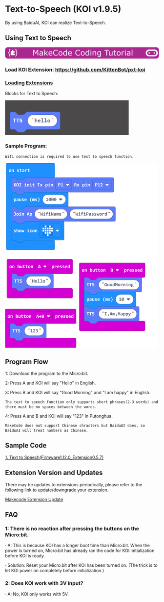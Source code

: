 # **Text-to-Speech (KOI v1.9.5)**

By using BaiduAI, KOI can realize Text-to-Speech.

## Using Text to Speech

![](../../PWmodules/images/mcbanner.png)

### Load KOI Extension: https://github.com/KittenBot/pxt-koi

### [Loading Extensions](../../../Makecode/powerBrickMC)

Blocks for Text to Speech:

![](KOI16/1.png)

### Sample Program:

    Wifi connection is required to use text to speech function.

![](KOI16/2.png)

## Program Flow

1: Download the program to the Micro:bit.

2: Press A and KOI will say "Hello" in English.

3: Press B and KOI will say "Good Morning" and "I am happy" in English.
    
    The text to speech function only supports short phrases(2-3 words) and there must be no spaces between the words.

4: Press A and B and KOI will say "123" in Putonghua.

    MakeCode does not support Chinese chracters but BaiduAI does, so BaiduAI will treat numbers as Chinese.

## Sample Code

[1. Text to Speech(Firmware1.12.0_Extension0.5.7)](https://makecode.microbit.org/_H8JEtf7DR1D4)

## Extension Version and Updates

There may be updates to extensions periodically, please refer to the following link to update/downgrade your extension.

[Makecode Extension Update](../../../Makecode/makecode_extensionUpdate)

## FAQ

### 1: There is no reaction after pressing the buttons on the Micro:bit.

·    A: This is because KOI has a longer boot time than Micro:bit. When the power is turned on, Micro:bit has already ran the code for KOI initialization before KOI is ready.

·    Solution: Reset your Micro:bit after KOI has been turned on. (The trick is to let KOI power on completely before initialization.)

### 2: Does KOI work with 3V input?

·    A: No, KOI only works with 5V.


